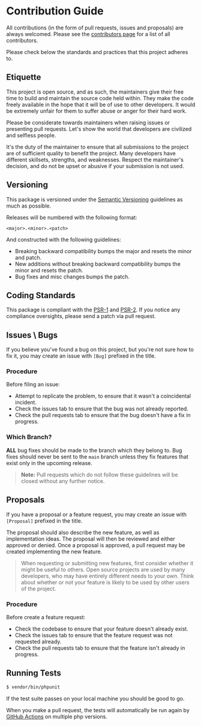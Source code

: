 # Contribution Guide

All contributions (in the form of pull requests, issues and proposals) are always welcomed.
Please see the [contributors page](../../graphs/contributors) for a list of all contributors.

Please check below the standards and practices that this project adheres to.

## Etiquette

This project is open source, and as such, the maintainers give their free time to build and maintain the source code held within. They make the code freely available in the hope that it will be of use to other developers. It would be extremely unfair for them to suffer abuse or anger for their hard work.

Please be considerate towards maintainers when raising issues or presenting pull requests. Let's show the world that developers are civilized and selfless people.

It's the duty of the maintainer to ensure that all submissions to the project are of sufficient quality to benefit the project. Many developers have different skillsets, strengths, and weaknesses. Respect the maintainer's decision, and do not be upset or abusive if your submission is not used.

## Versioning

This package is versioned under the [Semantic Versioning][link-semver] guidelines as much as possible.

Releases will be numbered with the following format:

`<major>.<minor>.<patch>`

And constructed with the following guidelines:

* Breaking backward compatibility bumps the major and resets the minor and patch.
* New additions without breaking backward compatibility bumps the minor and resets the patch.
* Bug fixes and misc changes bumps the patch.

## Coding Standards

This package is compliant with the [PSR-1][link-psr-1] and [PSR-2][link-psr-2]. If you notice any compliance oversights, please send a patch via pull request.

## Issues \ Bugs

If you believe you've found a bug on this project, but you're not sure how to fix it, you may create an issue with `[Bug]` prefixed in the title.

### Procedure

Before filing an issue:

- Attempt to replicate the problem, to ensure that it wasn't a coincidental incident.
- Check the issues tab to ensure that the bug was not already reported.
- Check the pull requests tab to ensure that the bug doesn't have a fix in progress.

### Which Branch?

**ALL** bug fixes should be made to the branch which they belong to. Bug fixes should never be sent to the `main` branch unless they fix features that exist only in the upcoming release.

> **Note:** Pull requests which do not follow these guidelines will be closed without any further notice.

## Proposals

If you have a proposal or a feature request, you may create an issue with `[Proposal]` prefixed in the title.

The proposal should also describe the new feature, as well as implementation ideas.
The proposal will then be reviewed and either approved or denied. Once a proposal is approved, a pull request may be created implementing the new feature.

> When requesting or submitting new features, first consider whether it might be useful to others. Open source projects are used by many developers, who may have entirely different needs to your own. Think about whether or not your feature is likely to be used by other users of the project.

### Procedure

Before create a feature request:

- Check the codebase to ensure that your feature doesn't already exist.
- Check the issues tab to ensure that the feature request was not requested already.
- Check the pull requests tab to ensure that the feature isn't already in progress.

## Running Tests

```sh
$ vendor/bin/phpunit
```

If the test suite passes on your local machine you should be good to go.

When you make a pull request, the tests will automatically be run again by [GitHub Actions][link-ga] on multiple php versions.


[link-semver]: http://semver.org
[link-ga]: https://github.com/features/actions
[link-psr-1]: http://www.php-fig.org/psr/psr-1/
[link-psr-2]: http://www.php-fig.org/psr/psr-2/

